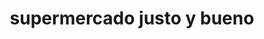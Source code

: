 ---
title: "supermercado justo y bueno"
url: /puerto-la-cruz/supermercado-justo-y-bueno/
shop: supermercado
---